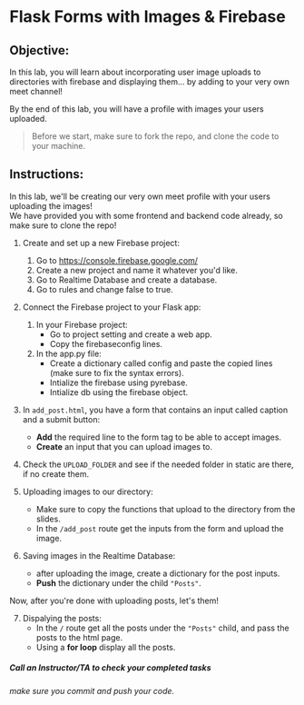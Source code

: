 # Flask Forms with Images & Firebase

## Objective: 
In this lab, you will learn about incorporating user image uploads to directories with firebase and displaying them... by adding to your very own meet channel!  

By the end of this lab, you will have a profile with images your users uploaded.  

> Before we start, make sure to fork the repo, and clone the code to your machine.


## Instructions:

In this lab, we'll be creating our very own meet profile with your users uploading the images!  
We have provided you with some frontend and backend code already, so make sure to clone the repo!  

1. Create and set up a new Firebase project:
    1. Go to https://console.firebase.google.com/
    2. Create a new project and name it whatever you'd like.
    3. Go to Realtime Database and create a database.
    4. Go to rules and change false to true.

2. Connect the Firebase project to your Flask app:
    1. In your Firebase project:
        - Go to project setting and create a web app.
        - Copy the firebaseconfig lines.
    2. In the app.py file:
        - Create a dictionary called config and paste the copied lines (make sure to fix the syntax errors).
        - Intialize the firebase using pyrebase.
        - Intialize db using the firebase object.

3. In `add_post.html`, you have a form that contains an input called caption and a submit button:
    - **Add** the required line to the form tag to be able to accept images.
    - **Create** an input that you can upload images to.
        
4. Check the `UPLOAD_FOLDER` and see if the needed folder in static are there, if no create them.

5. Uploading images to our directory:
    - Make sure to copy the functions that upload to the directory from the slides.
    - In the `/add_post` route get the inputs from the form and upload the image.

6. Saving images in the Realtime Database:
    - after uploading the image, create a dictionary for the post inputs.
    - **Push** the dictionary under the child `"Posts"`.

Now, after you're done with uploading posts, let's them!

7. Dispalying the posts:
    - In the `/` route get all the posts under the `"Posts"` child, and pass the posts to the html page.
    - Using a **for loop** display all the posts.


##### Call an Instructor/TA to check your completed tasks
 
###### make sure you commit and push your code.


